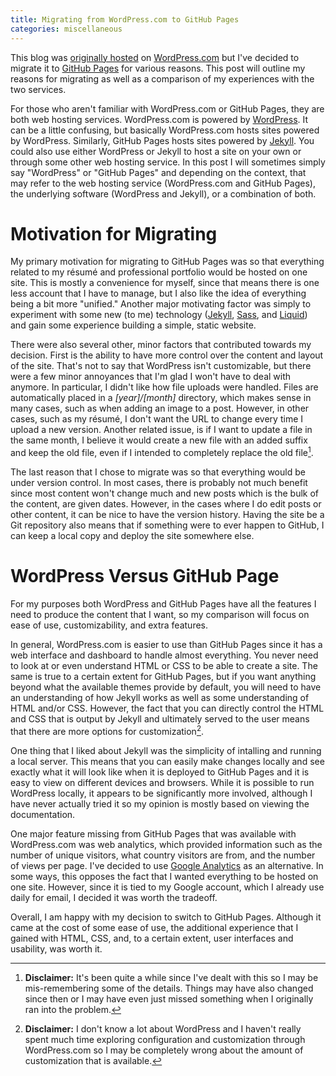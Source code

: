 ```yaml
---
title: Migrating from WordPress.com to GitHub Pages
categories: miscellaneous
---
```

This blog was [originally hosted](https://toddtaomae.wordpress.com) on
[WordPress.com](https://wordpress.com) but I've decided to migrate it to
[GitHub Pages](https://pages.github.com) for various reasons. This post will outline my reasons for
migrating as well as a comparison of my experiences with the two services.

For those who aren't familiar with WordPress.com or GitHub Pages, they are both web hosting
services. WordPress.com is powered by [WordPress](https://wordpress.org/). It can be a little
confusing, but basically WordPress.com hosts sites powered by WordPress. Similarly, GitHub Pages
hosts sites powered by [Jekyll](https://jekyllrb.com/). You could also use either WordPress or
Jekyll to host a site on your own or through some other web hosting service. In this post I will
sometimes simply say "WordPress" or "GitHub Pages" and depending on the context, that may refer to
the web hosting service (WordPress.com and GitHub Pages), the underlying software (WordPress and
Jekyll), or a combination of both.

# Motivation for Migrating
My primary motivation for migrating to GitHub Pages was so that everything related to my résumé
and professional portfolio would be hosted on one site. This is mostly a convenience for myself,
since that means there is one less account that I have to manage, but I also like the idea of
everything being a bit more "unified." Another major motivating factor was simply to experiment with
some new (to me) technology ([Jekyll](https://jekyllrb.com/), [Sass](http://sass-lang.com/), and
[Liquid](http://shopify.github.io/liquid/)) and gain some experience building a simple, static
website.

There were also several other, minor factors that contributed towards my decision. First is the
ability to have more control over the content and layout of the site. That's not to say that
WordPress isn't customizable, but there were a few minor annoyances that I'm glad I won't have to
deal with anymore. In particular, I didn't like how file uploads were handled. Files are
automatically placed in a _[year]/[month]_ directory, which makes sense in many cases, such as when
adding an image to a post. However, in other cases, such as my résumé, I don't want the URL to
change every time I upload a new version. Another related issue, is if I want to update a file in
the same month, I believe it would create a new file with an added suffix and keep the old file,
even if I intended to completely replace the old file[^disclaimer1].

The last reason that I chose to migrate was so that everything would be under version control.
In most cases, there is probably not much benefit since most content won't change much and new posts
which is the bulk of the content, are given dates. However, in the cases where I do edit posts or
other content, it can be nice to have the version history. Having the site be a Git repository also
means that if something were to ever happen to GitHub, I can keep a local copy and deploy the site
somewhere else.

# WordPress Versus GitHub Page
For my purposes both WordPress and GitHub Pages have all the features I need to produce the content
that I want, so my comparison will focus on ease of use, customizability, and extra features.

In general, WordPress.com is easier to use than GitHub Pages since it has a web interface and
dashboard to handle almost everything. You never need to look at or even understand HTML or CSS to
be able to create a site. The same is true to a certain extent for GitHub Pages, but if you want
anything beyond what the available themes provide by default, you will need to have an understanding
of how Jekyll works as well as some understanding of HTML and/or CSS. However, the fact that you can
directly control the HTML and CSS that is output by Jekyll and ultimately served to the user means
that there are more options for customization[^disclaimer2].

One thing that I liked about Jekyll was the simplicity of intalling and running a local server. This
means that you can easily make changes locally and see exactly what it will look like when it is
deployed to GitHub Pages and it is easy to view on different devices and browsers. While it is
possible to run WordPress locally, it appears to be significantly more involved, although I have
never actually tried it so my opinion is mostly based on viewing the documentation.

One major feature missing from GitHub Pages that was available with WordPress.com was web analytics,
which provided information such as the number of unique visitors, what country visitors are from,
and the number of views per page. I've decided to use
[Google Analytics](https://www.google.com/analytics/) as an alternative. In some ways, this opposes
the fact that I wanted everything to be hosted on one site. However, since it is tied to my Google
account, which I already use daily for email, I decided it was worth the tradeoff.

Overall, I am happy with my decision to switch to GitHub Pages. Although it came at the cost of some
ease of use, the additional experience that I gained with HTML, CSS, and, to a certain extent, user
interfaces and usability, was worth it.


[^disclaimer1]: **Disclaimer:** It's been quite a while since I've dealt with this so I may be
    mis-remembering some of the details. Things may have also changed since then or I may have even
    just missed something when I originally ran into the problem.

[^disclaimer2]: **Disclaimer:** I don't know a lot about WordPress and I haven't really spent much
    time exploring configuration and customization through WordPress.com so I may be completely
    wrong about the amount of customization that is available.
